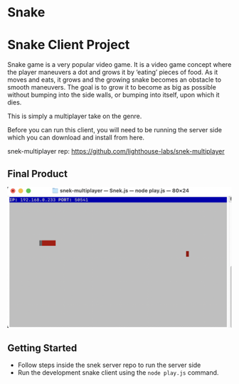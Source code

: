 # Snake
# Snake Client Project

Snake game is a very popular video game. It is a video game concept where the player maneuvers a dot and grows it by ‘eating’ pieces of food. As it moves and eats, it grows and the growing snake becomes an obstacle to smooth maneuvers. The goal is to grow it to become as big as possible without bumping into the side walls, or bumping into itself, upon which it dies.

This is simply a multiplayer take on the genre.

Before you can run this client, you will need to be running the server side which you can download and install from here. 

snek-multiplayer rep: https://github.com/lighthouse-labs/snek-multiplayer
## Final Product

!["SNAKE GAME"](https://github.com/AbdelrahmanZaytoun/Snake/blob/main/img/Screen%20Shot%202021-09-17%20at%205.12.56%20AM.png)



## Getting Started

- Follow steps inside the snek server repo to run the server side
- Run the development snake client using the `node play.js` command.